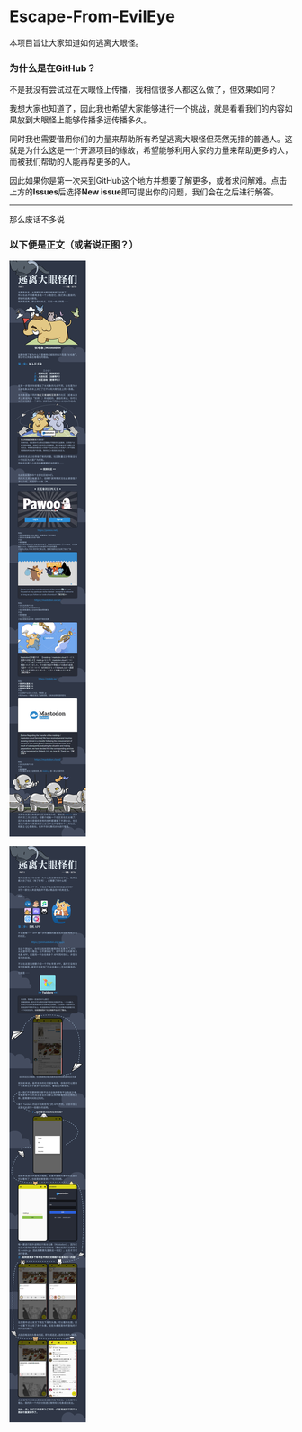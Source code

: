 Escape-From-EvilEye
=================

本项目旨让大家知道如何逃离大眼怪。

### 为什么是在GitHub？
不是我没有尝试过在大眼怪上传播，我相信很多人都这么做了，但效果如何？

我想大家也知道了，因此我也希望大家能够进行一个挑战，就是看看我们的内容如果放到大眼怪上能够传播多远传播多久。

同时我也需要借用你们的力量来帮助所有希望逃离大眼怪但茫然无措的普通人。这就是为什么这是一个开源项目的缘故，希望能够利用大家的力量来帮助更多的人，而被我们帮助的人能再帮更多的人。

因此如果你是第一次来到GitHub这个地方并想要了解更多，或者求问解难。点击上方的**Issues**后选择**New issue**即可提出你的问题，我们会在之后进行解答。

***** 

那么废话不多说

### 以下便是正文（或者说正图？）
![Escape-From-EvilEye-Guide-1](https://raw.githubusercontent.com/Emergency-Buoy/Escape-From-EvilEye/master/Escape-From-EvilEye-1.jpg)

![Escape-From-EvilEye-Guide-2](https://raw.githubusercontent.com/Emergency-Buoy/Escape-From-EvilEye/master/Escape-From-EvilEye-2.jpg)
